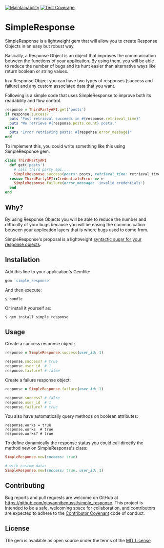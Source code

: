 [![Maintainability](https://api.codeclimate.com/v1/badges/54e7c14cd8f10bd26aa5/maintainability)](https://codeclimate.com/github/giovannibenussi/simple-response/maintainability)
[![Test Coverage](https://api.codeclimate.com/v1/badges/54e7c14cd8f10bd26aa5/test_coverage)](https://codeclimate.com/github/giovannibenussi/simple-response/test_coverage)
# SimpleResponse

SimpleResponse is a lightweight gem that will allow you to create Response Objects in an easy but robust way.

Basically, a Response Object is an object that improves the communication between the functions of your application. By using them, you will be able to reduce the number of bugs and its hunt easier than alternative ways like return boolean or string values.

<!-- In a Response Object you have two types of responses: success and failures. Also, you could associate any data that you want with the Response Object in case you need to provide extra data. -->
In a Response Object you can have two types of responses (success and failure) and any custom associated data that you want.

Following is a simple code that uses SimpleResponse to improve both its readability and flow control.

```ruby
response = ThirdPartyAPI.get('posts')
if response.success?
  puts "Post retrieval succeeds in #{response.retrieval_time}"
  puts "We retrieve #{response.posts.count} posts."
else
  puts "Error retrieving posts: #{response.error_message}"
end
```

To implement this, you could write something like this using SimpleResponse gem:

```ruby
class ThirdPartyAPI
  def get('posts')
    # call third party api...
    SimpleResponse.success(posts: posts, retrieval_time: retrieval_time)
  rescue ThirdPartyAPI::CredentialsError => e
    SimpleResponse.failure(error_message: 'invalid credentials')
  end
end
```

## Why?

By using Response Objects you will be able to reduce the number and difficulty of your bugs because you will be easing the communication between your application layers that is where bugs used to come from.

SimpleResponse's proposal is a lightweight <a href="http://rubyonrails.org/doctrine/#beautiful-code" target="_blank">syntactic sugar for your response objects</a>.

## Installation

Add this line to your application's Gemfile:

```ruby
gem 'simple_response'
```

And then execute:

    $ bundle

Or install it yourself as:

    $ gem install simple_response

## Usage

Create a success response object:

```ruby
response = SimpleResponse.success(user_id: 1)

response.success? # true
response.user_id  # 1
response.failure? # false
```

Create a failure response object:

```ruby
response = SimpleResponse.failure(user_id: 1)

response.success? # false
response.user_id  # 1
response.failure? # true
```

You also have automatically query methods on boolean attributes:

```
response.works = true
response.works  # true
response.works? # true
```

To define dynamically the response status you could call directly the method new on SimpleResponse's class:

```ruby
SimpleResponse.new(success: true)

# with custom data:
SimpleResponse.new(success: true, user_id: 1)
```

## Contributing

Bug reports and pull requests are welcome on GitHub at https://github.com/giovannibenussi/simple_response. This project is intended to be a safe, welcoming space for collaboration, and contributors are expected to adhere to the [Contributor Covenant](http://contributor-covenant.org) code of conduct.

## License

The gem is available as open source under the terms of the [MIT License](https://opensource.org/licenses/MIT).

<!-- ## Code of Conduct

Everyone interacting in the SimpleResponse project’s codebases, issue trackers, chat rooms and mailing lists is expected to follow the [code of conduct](https://github.com/giovannibenussi/simple_response/blob/master/CODE_OF_CONDUCT.md). -->
